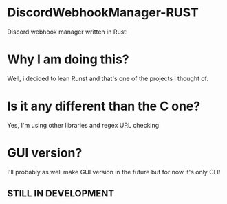 # DiscordWebhookManager-RUST
Discord webhook manager written in Rust!

# Why I am doing this?
Well, i decided to lean Runst and that's one of the projects i thought of.

# Is it any different than the C one?
Yes, I'm using other libraries and regex URL checking

# GUI version?
I'll probably as well make GUI version in the future but for now it's only CLI!

## STILL IN DEVELOPMENT
